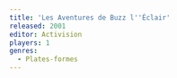 ```yaml
---
title: 'Les Aventures de Buzz l''Éclair'
released: 2001
editor: Activision
players: 1
genres:
  - Plates-formes
---
```

